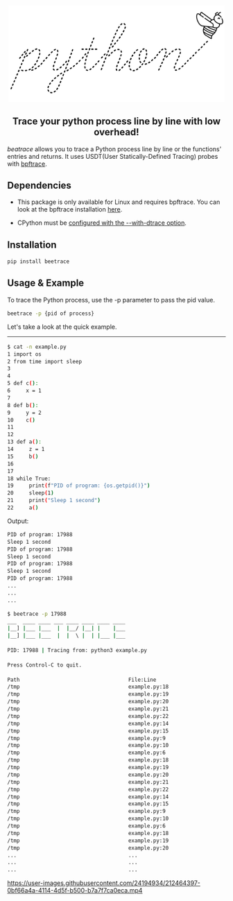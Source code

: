 <div align="center">
  <img src="/assets/logo/beetrace.png" width=500px />
  <h2>Trace your python process line by line with low overhead!</h2>
</div>

_beatrace_ allows you to trace a Python process line by line or the functions' entries
and returns. It uses USDT(User Statically-Defined Tracing) probes with
[bpftrace](https://github.com/iovisor/bpftrace/).

## Dependencies

- This package is only available for Linux and requires bpftrace. You can look at the
  bpftrace installation
  [here](https://github.com/iovisor/bpftrace/blob/master/INSTALL.md).

- CPython must be
  [configured with the --with-dtrace option](https://docs.python.org/3/using/configure.html#cmdoption-with-dtrace).

## Installation

```bash
pip install beetrace
```

## Usage & Example

To trace the Python process, use the -p parameter to pass the pid value.

```bash
beetrace -p {pid of process}
```

Let's take a look at the quick example.

---

```bash
$ cat -n example.py
1 import os
2 from time import sleep
3
4
5 def c():
6     x = 1
7
8 def b():
9     y = 2
10    c()
11
12
13 def a():
14     z = 1
15     b()
16
17
18 while True:
19     print(f"PID of program: {os.getpid()}")
20     sleep(1)
21     print("Sleep 1 second")
22     a()
```

Output:

```bash
PID of program: 17988
Sleep 1 second
PID of program: 17988
Sleep 1 second
PID of program: 17988
Sleep 1 second
PID of program: 17988
...
...
...
```

```bash
$ beetrace -p 17988
___  ____ ____ ___ ____ ____ ____ ____
|__] |___ |___  |  |__/ |__| |    |___
|__] |___ |___  |  |  \ |  | |___ |___

PID: 17988 | Tracing from: python3 example.py

Press Control-C to quit.

Path                                   File:Line                                          Function
/tmp                                   example.py:18                                      <module>
/tmp                                   example.py:19                                      <module>
/tmp                                   example.py:20                                      <module>
/tmp                                   example.py:21                                      <module>
/tmp                                   example.py:22                                      <module>
/tmp                                   example.py:14                                      a
/tmp                                   example.py:15                                      a
/tmp                                   example.py:9                                       b
/tmp                                   example.py:10                                      b
/tmp                                   example.py:6                                       c
/tmp                                   example.py:18                                      <module>
/tmp                                   example.py:19                                      <module>
/tmp                                   example.py:20                                      <module>
/tmp                                   example.py:21                                      <module>
/tmp                                   example.py:22                                      <module>
/tmp                                   example.py:14                                      a
/tmp                                   example.py:15                                      a
/tmp                                   example.py:9                                       b
/tmp                                   example.py:10                                      b
/tmp                                   example.py:6                                       c
/tmp                                   example.py:18                                      <module>
/tmp                                   example.py:19                                      <module>
/tmp                                   example.py:20                                      <module>
...                                    ...                                                ...
...                                    ...                                                ...
...                                    ...                                                ...
```


https://user-images.githubusercontent.com/24194934/212464397-0bf66a4a-4114-4d5f-b500-b7a7f7ca0eca.mp4

